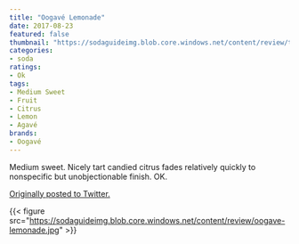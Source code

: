 ```yaml
---
title: "Oogavé Lemonade"
date: 2017-08-23
featured: false
thumbnail: "https://sodaguideimg.blob.core.windows.net/content/review/thumbs/oogave-lemonade.jpg"
categories:
- soda
ratings:
- Ok
tags:
- Medium Sweet
- Fruit
- Citrus
- Lemon
- Agavé
brands:
- Oogavé
---
```


Medium sweet. Nicely tart candied citrus fades relatively quickly to nonspecific but unobjectionable finish. OK.

[Originally posted to Twitter.](https://twitter.com/Cavorter/status/900429359776976896)

{{< figure src="https://sodaguideimg.blob.core.windows.net/content/review/oogave-lemonade.jpg" >}}
